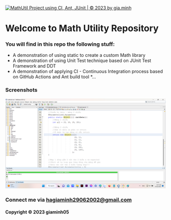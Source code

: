[![MathUtil Project using CI, Ant, JUnit | © 2023 by gia.minh](https://github.com/giaminh05/mathutil-ant/actions/workflows/mathutil-ci-ant.yml/badge.svg)](https://github.com/giaminh05/mathutil-ant/actions/workflows/mathutil-ci-ant.yml)

# Welcome to Math Utility Repository
### You will find in this repo the following stuff:

* A demonstration of using static to create a custom Math library
* A demonstration of using Unit Test technique based on JUnit Test 
Framework and DDT
* A demonstration of applying CI - Continuous Integration process based on 
GitHub Actions and Ant build tool
*...

### Screenshots
![source_code_junit](https://github.com/giaminh05/mathutil-ant/blob/main/screenshots/source_code_img.png)

### Connect me via hagiaminh29062002@gmail.com
#### Copyright &#169; 2023 giaminh05 


